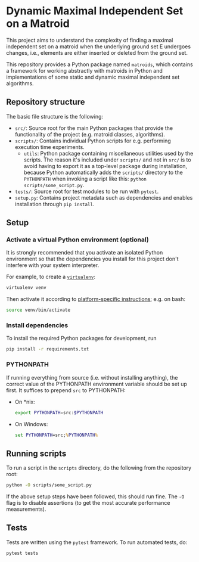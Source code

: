  # Dynamic Maximal Independent Set on a Matroid

This project aims to understand the complexity of finding a maximal independent set on a matroid when the underlying ground 
set E undergoes changes, i.e., elements are either inserted or deleted from the ground set. 

This repository provides a Python package named `matroids`, which contains 
a framework for working abstractly with matroids in Python 
and implementations of some static and dynamic maximal independent set algorithms. 


## Repository structure

The basic file structure is the following:

- `src/`: Source root for the main Python packages that provide the functionality of the project (e.g. matroid classes, algorithms).
- `scripts/`: Contains individual Python scripts for e.g. performing execution time experiments.
  - `utils`: Python package containing miscellaneous utilities used by the scripts. The reason it's included under `scripts/` and not in `src/` is to avoid having to export it as a top-level package during installation, because Python automatically adds the `scripts/` directory to the `PYTHONPATH` when invoking a script like this: `python scripts/some_script.py`.
- `tests/`: Source root for test modules to be run with `pytest`.
- `setup.py`: Contains project metadata such as dependencies and enables installation through `pip install`.


## Setup

### Activate a virtual Python environment (optional)

It is strongly recommended that you activate an isolated Python environment
so that the dependencies you install for this project don't interfere with
your system interpreter.

For example, to create a [`virtualenv`](https://virtualenv.pypa.io/en/latest/):
```bash
virtualenv venv
```
Then activate it according to [platform-specific instructions](https://virtualenv.pypa.io/en/latest/user_guide.html#activators);
e.g. on bash:
```bash
source venv/bin/activate
```

### Install dependencies

To install the required Python packages for development, run
```bash
pip install -r requirements.txt
```


### PYTHONPATH

If running everything from source (i.e. without installing anything), the correct value of the PYTHONPATH environment variable should be set up first.
It suffices to prepend `src` to PYTHONPATH:

- On *nix:
    ```bash
    export PYTHONPATH=src:$PYTHONPATH
    ```
- On Windows:
    ```cmd
    set PYTHONPATH=src;%PYTHONPATH%
    ```
  

## Running scripts

To run a script in the `scripts` directory, do the following from the repository root:

```bash
python -O scripts/some_script.py
```

If the above setup steps have been followed, this should run fine.
The `-O` flag is to disable assertions (to get the most accurate performance measurements).


## Tests

Tests are written using the `pytest` framework.
To run automated tests, do:
```bash
pytest tests
```


